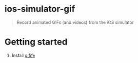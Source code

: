# ios-simulator-gif
> Record animated GIFs (and videos) from the iOS simulator

# Getting started
1. Install [gifify](https://github.com/vvo/gifify)